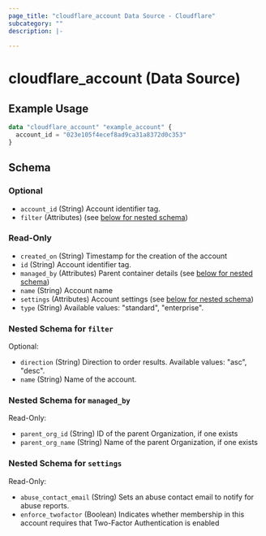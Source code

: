 ```yaml
---
page_title: "cloudflare_account Data Source - Cloudflare"
subcategory: ""
description: |-
  
---
```


# cloudflare_account (Data Source)



## Example Usage

```terraform
data "cloudflare_account" "example_account" {
  account_id = "023e105f4ecef8ad9ca31a8372d0c353"
}
```

<!-- schema generated by tfplugindocs -->
## Schema

### Optional

- `account_id` (String) Account identifier tag.
- `filter` (Attributes) (see [below for nested schema](#nestedatt--filter))

### Read-Only

- `created_on` (String) Timestamp for the creation of the account
- `id` (String) Account identifier tag.
- `managed_by` (Attributes) Parent container details (see [below for nested schema](#nestedatt--managed_by))
- `name` (String) Account name
- `settings` (Attributes) Account settings (see [below for nested schema](#nestedatt--settings))
- `type` (String) Available values: "standard", "enterprise".

<a id="nestedatt--filter"></a>
### Nested Schema for `filter`

Optional:

- `direction` (String) Direction to order results.
Available values: "asc", "desc".
- `name` (String) Name of the account.


<a id="nestedatt--managed_by"></a>
### Nested Schema for `managed_by`

Read-Only:

- `parent_org_id` (String) ID of the parent Organization, if one exists
- `parent_org_name` (String) Name of the parent Organization, if one exists


<a id="nestedatt--settings"></a>
### Nested Schema for `settings`

Read-Only:

- `abuse_contact_email` (String) Sets an abuse contact email to notify for abuse reports.
- `enforce_twofactor` (Boolean) Indicates whether membership in this account requires that
Two-Factor Authentication is enabled


